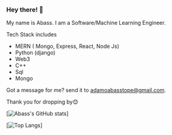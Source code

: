 ### Hey there! 👋

My name is Abass. I am a Software/Machine Learning Engineer.

Tech Stack includes

- MERN ( Mongo, Express, React, Node Js)
- Python (django)
- Web3
- C++
- Sql 
- Mongo


Got a message for me? send it to adamoabasstope@gmail.com.

Thank you for dropping by😊


[![Abass's GitHub stats](https://github-readme-stats.vercel.app/api?username=iamtope&count_private=true&show_icons=true&theme=dracula)]

[![Top Langs](https://github-readme-stats.vercel.app/api/top-langs/?username=iamtope&layout=compact&theme=dracula&count_private=true)]
